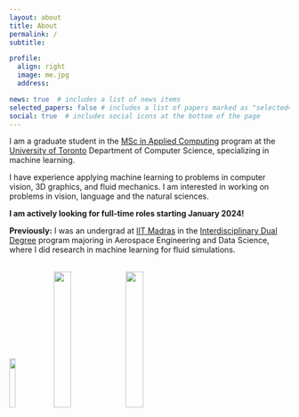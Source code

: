 ```yaml
---
layout: about
title: About
permalink: /
subtitle:

profile:
  align: right
  image: me.jpg
  address:

news: true  # includes a list of news items
selected_papers: false # includes a list of papers marked as "selected={true}"
social: true  # includes social icons at the bottom of the page
---
```


I am a graduate student in the [MSc in Applied Computing](https://mscac.utoronto.ca/) program at the [University of Toronto](https://web.cs.toronto.edu/) Department of Computer Science, specializing in machine learning. 

I have experience applying machine learning to problems in computer vision, 3D graphics, and fluid mechanics. I am interested in working on problems in vision, language and the natural sciences. 

**I am actively looking for full-time roles starting January 2024!**

**Previously:** I was an undergrad at [IIT Madras](https://www.iitm.ac.in/) in the [Interdisciplinary Dual Degree](https://rbcdsai.iitm.ac.in/academics/dual-degree-program/) program majoring in Aerospace Engineering and Data Science, where I did research in machine learning for fluid simulations.


<br>
<div class="social">
  <div class="contact-icons">
    <a href="https://www.iitm.ac.in/"><img src="{{site.baseurl}}/assets/img/IITM.png" width="15%" class="margined-icon"></a>
    <a href="https://web.cs.toronto.edu/"><img src="{{site.baseurl}}/assets/img/UofT.png" width="25%" class="margined-icon"></a>
    <a href="https://www.amd.com/en.html"><img src="{{site.baseurl}}/assets/img/AMD_logo.png" width="25%" class="margined-icon"></a>
  </div>
</div>
<br>